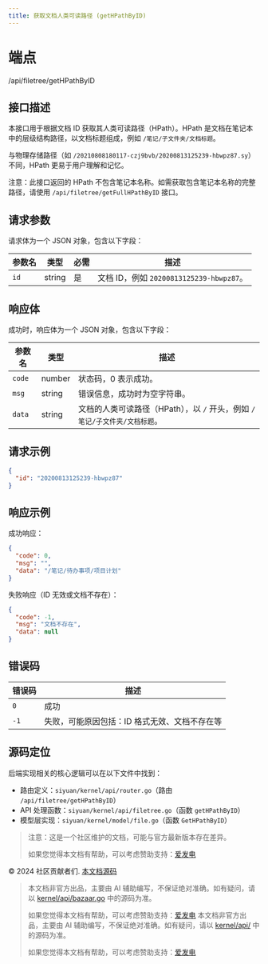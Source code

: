 ```yaml
---
title: 获取文档人类可读路径 (getHPathByID)
---
```

# 端点

/api/filetree/getHPathByID

## 接口描述

本接口用于根据文档 ID 获取其人类可读路径（HPath）。HPath 是文档在笔记本中的层级结构路径，以文档标题组成，例如 `/笔记/子文件夹/文档标题`。

与物理存储路径（如 `/20210808180117-czj9bvb/20200813125239-hbwpz87.sy`）不同，HPath 更易于用户理解和记忆。

注意：此接口返回的 HPath 不包含笔记本名称。如需获取包含笔记本名称的完整路径，请使用 `/api/filetree/getFullHPathByID` 接口。

## 请求参数

请求体为一个 JSON 对象，包含以下字段：

| 参数名 | 类型 | 必需 | 描述 |
| --- | --- | --- | --- |
| `id` | string | 是 | 文档 ID，例如 `20200813125239-hbwpz87`。 |

## 响应体

成功时，响应体为一个 JSON 对象，包含以下字段：

| 参数名 | 类型 | 描述 |
| --- | --- | --- |
| `code` | number | 状态码，0 表示成功。 |
| `msg` | string | 错误信息，成功时为空字符串。 |
| `data` | string | 文档的人类可读路径（HPath），以 `/` 开头，例如 `/笔记/子文件夹/文档标题`。 |

## 请求示例

```json
{
  "id": "20200813125239-hbwpz87"
}
```

## 响应示例

成功响应：

```json
{
  "code": 0,
  "msg": "",
  "data": "/笔记/待办事项/项目计划"
}
```

失败响应（ID 无效或文档不存在）：

```json
{
  "code": -1,
  "msg": "文档不存在",
  "data": null
}
```

## 错误码

| 错误码 | 描述 |
| --- | --- |
| `0` | 成功 |
| `-1` | 失败，可能原因包括：ID 格式无效、文档不存在等 |

## 源码定位

后端实现相关的核心逻辑可以在以下文件中找到：

-   路由定义：`siyuan/kernel/api/router.go`（路由 `/api/filetree/getHPathByID`）
-   API 处理函数：`siyuan/kernel/api/filetree.go`（函数 `getHPathByID`）
-   模型层实现：`siyuan/kernel/model/file.go`（函数 `GetHPathByID`）

> 注意：这是一个社区维护的文档，可能与官方最新版本存在差异。
> 
> 如果您觉得本文档有帮助，可以考虑赞助支持：[爱发电](https://afdian.com/a/leolee9086?tab=feed)

© 2024 社区贡献者们. [本文档源码](https://github.com/siyuan-note/siyuan-kernelApi-docs)
> 本文档非官方出品，主要由 AI 辅助编写，不保证绝对准确。如有疑问，请以 [kernel/api/bazaar.go](https://github.com/siyuan-note/siyuan/blob/master/kernel/api/bazaar.go) 中的源码为准。
> 
> 如果您觉得本文档有帮助，可以考虑赞助支持：[爱发电](https://afdian.com/a/leolee9086?tab=feed)
> 本文档非官方出品，主要由 AI 辅助编写，不保证绝对准确。如有疑问，请以 [kernel/api/](https://github.com/siyuan-note/siyuan/blob/master/kernel/api/) 中的源码为准。
> 
> 如果您觉得本文档有帮助，可以考虑赞助支持：[爱发电](https://afdian.com/a/leolee9086?tab=feed)
